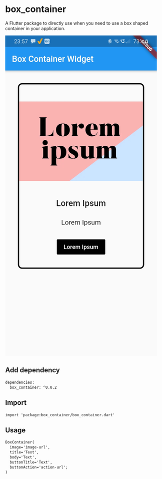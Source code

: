 # box_container

A Flutter package to directly use when you need to use a box shaped container in your application.

![Example App](https://github.com/hirdan/box_container/blob/main/example/Asset/example.jpg?raw=true)

## Add dependency
```
dependencies:
  box_container: ^0.0.2
```

## Import
```
import 'package:box_container/box_container.dart'
```

## Usage
```
BoxContainer(
  image='image-url',
  title='Text',
  body='Text',
  buttonTitle='Text',
  buttonAction='action-url';
)
```

